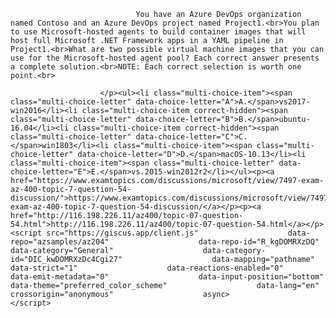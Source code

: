 <p class="card-text">
							
								You have an Azure DevOps organization named Contoso and an Azure DevOps project named Project1.<br>You plan to use Microsoft-hosted agents to build container images that will host full Microsoft .NET Framework apps in a YAML pipeline in Project1.<br>What are two possible virtual machine images that you can use for the Microsoft-hosted agent pool? Each correct answer presents a complete solution.<br>NOTE: Each correct selection is worth one point.<br>
							
						</p><ul><li class="multi-choice-item"><span class="multi-choice-letter" data-choice-letter="A">A.</span>vs2017-win2016</li><li class="multi-choice-item correct-hidden"><span class="multi-choice-letter" data-choice-letter="B">B.</span>ubuntu-16.04</li><li class="multi-choice-item correct-hidden"><span class="multi-choice-letter" data-choice-letter="C">C.</span>win1803</li><li class="multi-choice-item"><span class="multi-choice-letter" data-choice-letter="D">D.</span>macOS-10.13</li><li class="multi-choice-item"><span class="multi-choice-letter" data-choice-letter="E">E.</span>vs.2015-win2012r2</li></ul><p><a href="https://www.examtopics.com/discussions/microsoft/view/7497-exam-az-400-topic-7-question-54-discussion/">https://www.examtopics.com/discussions/microsoft/view/7497-exam-az-400-topic-7-question-54-discussion/</a></p><p><a href="http://116.198.226.11/az400/topic-07-question-54.html">http://116.198.226.11/az400/topic-07-question-54.html</a></p><script src="https://giscus.app/client.js"                    data-repo="azsamples/az204"                    data-repo-id="R_kgDOMRXzDQ"                    data-category="General"                    data-category-id="DIC_kwDOMRXzDc4Cgi27"                    data-mapping="pathname"                    data-strict="1"                    data-reactions-enabled="0"                    data-emit-metadata="0"                    data-input-position="bottom"                    data-theme="preferred_color_scheme"                    data-lang="en"                    crossorigin="anonymous"                    async>                    </script>